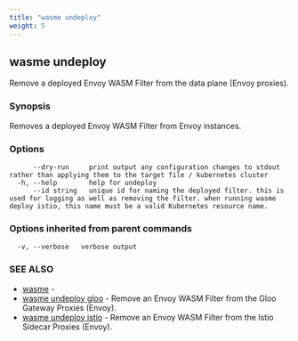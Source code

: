 ```yaml
---
title: "wasme undeploy"
weight: 5
---
```

## wasme undeploy

Remove a deployed Envoy WASM Filter from the data plane (Envoy proxies).

### Synopsis

Removes a deployed Envoy WASM Filter from Envoy instances.



### Options

```
      --dry-run     print output any configuration changes to stdout rather than applying them to the target file / kubernetes cluster
  -h, --help        help for undeploy
      --id string   unique id for naming the deployed filter. this is used for logging as well as removing the filter. when running wasme deploy istio, this name must be a valid Kubernetes resource name.
```

### Options inherited from parent commands

```
  -v, --verbose   verbose output
```

### SEE ALSO

* [wasme](../wasme)	 - 
* [wasme undeploy gloo](../wasme_undeploy_gloo)	 - Remove an Envoy WASM Filter from the Gloo Gateway Proxies (Envoy).
* [wasme undeploy istio](../wasme_undeploy_istio)	 - Remove an Envoy WASM Filter from the Istio Sidecar Proxies (Envoy).

